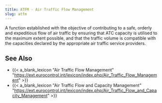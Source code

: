 ```yaml
---
title: ATFM - Air Traffic Flow Management
slug: atfm
---
```


A function established with the objective of contributing to a safe,
orderly and expeditious flow of air traffic by ensuring that ATC capacity
is utilised to the maximum extent possible, and that the traffic volume
is compatible with the capacities declared by the appropriate air traffic
service providers.

## See Also

* {{< a_blank_lexicon "Air Traffic Flow Management" "https://ext.eurocontrol.int/lexicon/index.php/Air_Traffic_Flow_Management" >}}
* {{< a_blank_lexicon "Air Traffic Flow and Capacity Management" "https://ext.eurocontrol.int/lexicon/index.php/Air_Traffic_Flow_and_Capacity_Management" >}}
